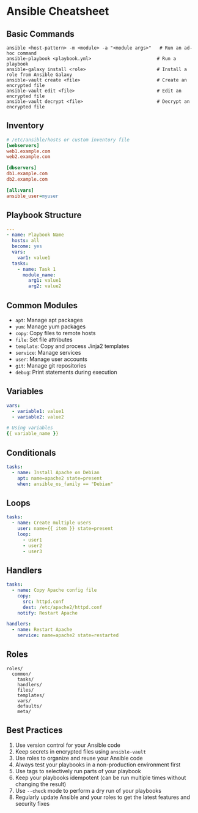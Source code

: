 # Ansible Cheatsheet

## Basic Commands

```
ansible <host-pattern> -m <module> -a "<module args>"   # Run an ad-hoc command
ansible-playbook <playbook.yml>                        # Run a playbook
ansible-galaxy install <role>                          # Install a role from Ansible Galaxy
ansible-vault create <file>                            # Create an encrypted file
ansible-vault edit <file>                              # Edit an encrypted file
ansible-vault decrypt <file>                           # Decrypt an encrypted file
```

## Inventory

```ini
# /etc/ansible/hosts or custom inventory file
[webservers]
web1.example.com
web2.example.com

[dbservers]
db1.example.com
db2.example.com

[all:vars]
ansible_user=myuser
```

## Playbook Structure

```yaml
---
- name: Playbook Name
  hosts: all
  become: yes
  vars:
    var1: value1
  tasks:
    - name: Task 1
      module_name:
        arg1: value1
        arg2: value2
```

## Common Modules

- `apt`: Manage apt packages
- `yum`: Manage yum packages
- `copy`: Copy files to remote hosts
- `file`: Set file attributes
- `template`: Copy and process Jinja2 templates
- `service`: Manage services
- `user`: Manage user accounts
- `git`: Manage git repositories
- `debug`: Print statements during execution

## Variables

```yaml
vars:
  - variable1: value1
  - variable2: value2

# Using variables
{{ variable_name }}
```

## Conditionals

```yaml
tasks:
  - name: Install Apache on Debian
    apt: name=apache2 state=present
    when: ansible_os_family == "Debian"
```

## Loops

```yaml
tasks:
  - name: Create multiple users
    user: name={{ item }} state=present
    loop:
      - user1
      - user2
      - user3
```

## Handlers

```yaml
tasks:
  - name: Copy Apache config file
    copy:
      src: httpd.conf
      dest: /etc/apache2/httpd.conf
    notify: Restart Apache

handlers:
  - name: Restart Apache
    service: name=apache2 state=restarted
```

## Roles

```
roles/
  common/
    tasks/
    handlers/
    files/
    templates/
    vars/
    defaults/
    meta/
```

## Best Practices

1. Use version control for your Ansible code
2. Keep secrets in encrypted files using `ansible-vault`
3. Use roles to organize and reuse your Ansible code
4. Always test your playbooks in a non-production environment first
5. Use tags to selectively run parts of your playbook
6. Keep your playbooks idempotent (can be run multiple times without changing the result)
7. Use `--check` mode to perform a dry run of your playbooks
8. Regularly update Ansible and your roles to get the latest features and security fixes
